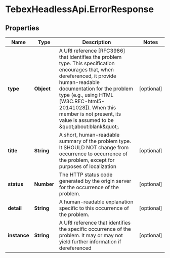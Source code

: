 # TebexHeadlessApi.ErrorResponse

## Properties

Name | Type | Description | Notes
------------ | ------------- | ------------- | -------------
**type** | **Object** | A URI reference [RFC3986] that identifies the problem type.  This specification encourages that, when dereferenced, it provide human-readable documentation for the problem type (e.g., using HTML [W3C.REC-html5-20141028]).  When this member is not present, its value is assumed to be \&quot;about:blank\&quot;. | [optional] 
**title** | **String** | A short, human-readable summary of the problem type.  It SHOULD NOT change from occurrence to occurrence of the problem, except for purposes of localization | [optional] 
**status** | **Number** | The HTTP status code generated by the origin server for the occurrence of the problem. | [optional] 
**detail** | **String** | A human-readable explanation specific to this occurrence of the problem. | [optional] 
**instance** | **String** | A URI reference that identifies the specific occurrence of the problem. It may or may not yield further information if dereferenced | [optional] 


